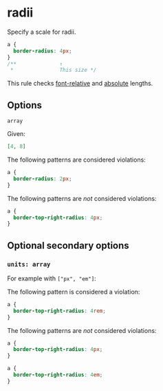 # radii

Specify a scale for radii.

```css
a {
  border-radius: 4px;
}
/**              ↑
 *               This size */
```

This rule checks [font-relative](https://drafts.csswg.org/css-values-4/#font-relative-lengths) and [absolute](https://drafts.csswg.org/css-values-4/#absolute-lengths) lengths.

## Options

`array`

Given:

```json
[4, 8]
```

The following patterns are considered violations:

```css
a {
  border-radius: 2px;
}
```

The following patterns are _not_ considered violations:

```css
a {
  border-top-right-radius: 4px;
}
```

## Optional secondary options

### `units: array`

For example with `["px", "em"]`:

The following pattern is considered a violation:

```css
a {
  border-top-right-radius: 4rem;
}
```

The following patterns are _not_ considered violations:

```css
a {
  border-top-right-radius: 4px;
}
```

```css
a {
  border-top-right-radius: 4em;
}
```
